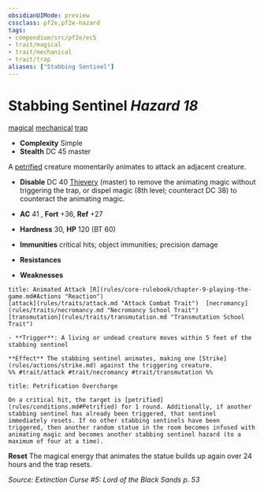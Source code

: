 ```yaml
---
obsidianUIMode: preview
cssclass: pf2e,pf2e-hazard
tags:
- compendium/src/pf2e/ec5
- trait/magical
- trait/mechanical
- trait/trap
aliases: ["Stabbing Sentinel"]
---
```

# Stabbing Sentinel *Hazard 18*  
[magical](rules/traits/magical.md "Magical Item Trait")  [mechanical](rules/traits/mechanical.md "Mechanical Hazard Trait")  [trap](rules/traits/trap.md "Trap Hazard Trait")  

- **Complexity** Simple
- **Stealth** DC 45 master  

A [petrified](rules/conditions.md#Petrified) creature momentarily animates to attack an adjacent creature.

- **Disable** DC 40 [Thievery](compendium/skills.md#Thievery) (master) to remove the animating magic without triggering the trap, or dispel magic (8th level; counteract DC 38) to counteract the animating magic.  

- **AC** 41 , **Fort** +36, **Ref** +27
- **Hardness** 30, **HP** 120 (BT 60)
- **Immunities** critical hits; object immunities; precision damage
- **Resistances** 
- **Weaknesses** 
     
```ad-embed-ability
title: Animated Attack [R](rules/core-rulebook/chapter-9-playing-the-game.md#Actions "Reaction")
[attack](rules/traits/attack.md "Attack Combat Trait")  [necromancy](rules/traits/necromancy.md "Necromancy School Trait")  [transmutation](rules/traits/transmutation.md "Transmutation School Trait")  

- **Trigger**: A living or undead creature moves within 5 feet of the stabbing sentinel

**Effect** The stabbing sentinel animates, making one [Strike](rules/actions/strike.md) against the triggering creature.  
%% #trait/attack #trait/necromancy #trait/transmutation %%
```
```ad-embed-ability
title: Petrification Overcharge

On a critical hit, the target is [petrified](rules/conditions.md#Petrified) for 1 round. Additionally, if another stabbing sentinel has already been triggered, that sentinel immediately resets. If no other stabbing sentinels have been triggered, then another random statue in the room becomes infused with animating magic and becomes another stabbing sentinel hazard (to a maximum of four at a time).
```

**Reset** The magical energy that animates the statue builds up again over 24 hours and the trap resets.  

*Source: Extinction Curse #5: Lord of the Black Sands p. 53*